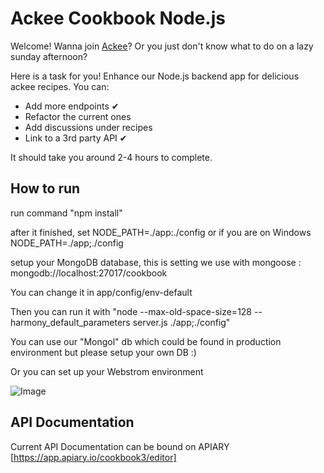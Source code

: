 # Ackee Cookbook Node.js

Welcome! Wanna join [Ackee][1]? Or you just don't know what to do on a lazy sunday afternoon?

Here is a task for you! Enhance our Node.js backend app for delicious ackee recipes. You can:
- Add more endpoints ✔
- Refactor the current ones
- Add discussions under recipes
- Link to a 3rd party API ✔

It should take you around 2-4 hours to complete.

## How to run

run command "npm install"

after it finished, set NODE_PATH=./app:./config or if you are on Windows NODE_PATH=./app;./config

setup your MongoDB database, this is setting we use with mongoose : mongodb://localhost:27017/cookbook

You can change it in app/config/env-default

Then you can run it with "node --max-old-space-size=128 --harmony_default_parameters server.js ./app;./config"

You can use our "Mongol" db which could be found in production environment but please setup your own DB :)

Or you can set up your Webstrom environment

![Image][image-1]

[image-1]: https://github.com/AckeeCZ/cookbook-rest-api/raw/master/raw/settings.png

## API Documentation

Current API Documentation can be bound on APIARY [https://app.apiary.io/cookbook3/editor]

[1]:	https://ackee.cz
